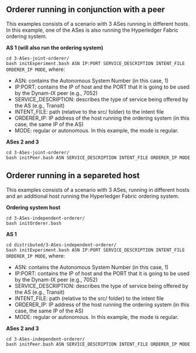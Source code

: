 Orderer running in conjunction with a peer
-------------
This examples consists of a scenario with 3 ASes running in different hosts. In this example, one of the ASes is also running the Hyperledger Fabric ordering system.

**AS 1 (will also run the ordering system)**

`cd 3-ASes-joint-orderer/` <br/>
`bash initExperiment.bash ASN IP:PORT SERVICE_DESCRIPTION INTENT_FILE ORDERER_IP MODE`, where: <br/>

* ASN: contains the Autonomous System Number (in this case, 1)
* IP:PORT: contains the IP of host and the PORT that it is going to be used by the Dynam-IX peer (e.g., 7052)
* SERVICE_DESCRIPTION: describes the type of service being offered by the AS (e.g., Transit)
* INTENT_FILE: path (relative to the src/ folder) to the intent file
* ORDERER_IP: IP address of the host running the ordering system (in this case, the same IP of the AS)
* MODE: regular or autonomous. In this example, the mode is regular.

**ASes 2 and 3**

`cd 3-ASes-joint-orderer/` <br/>
`bash initPeer.bash ASN SERVICE_DESCRIPTION INTENT_FILE ORDERER_IP MODE`<br/>

Orderer running in a separeted host
---------------------

This examples consists of a scenario with 3 ASes, running in different hosts and an additional host running the Hyperledger Fabric ordering system.

**Ordering system host**

`cd 3-ASes-independent-orderer/` <br/>
`bash initOrderer.bash` <br/>

**AS 1**

`cd distributed/3-ASes-independent-orderer/` <br/>
`bash initExperiment.bash ASN IP:PORT SERVICE_DESCRIPTION INTENT_FILE ORDERER_IP MODE`, where: <br/>

* ASN: contains the Autonomous System Number (in this case, 1)
* IP:PORT: contains the IP of host and the PORT that it is going to be used by the Dynam-IX peer (e.g., 7052)
* SERVICE_DESCRIPTION: describes the type of service being offered by the AS (e.g., Transit)
* INTENT_FILE: path (relative to the src/ folder) to the intent file
* ORDERER_IP: IP address of the host running the ordering system (in this case, the same IP of the AS)
* MODE: regular or autonomous. In this example, the mode is regular.

**ASes 2 and 3**

`cd 3-ASes-independent-orderer/` <br/>
`bash initPeer.bash ASN SERVICE_DESCRIPTION INTENT_FILE ORDERER_IP MODE`<br/>
